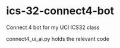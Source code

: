 # ics-32-connect4-bot
Connect 4 bot for my UCI ICS32 class

connect4_ui_ai.py holds the relevant code

